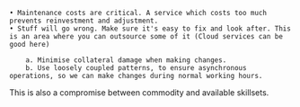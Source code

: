 	• Maintenance costs are critical. A service which costs too much prevents reinvestment and adjustment.
	• Stuff will go wrong. Make sure it's easy to fix and look after. This is an area where you can outsource some of it (Cloud services can be good here)

		a. Minimise collateral damage when making changes.
		b. Use loosely coupled patterns, to ensure asynchronous operations, so we can make changes during normal working hours.
This is also a compromise between commodity and available skillsets.
